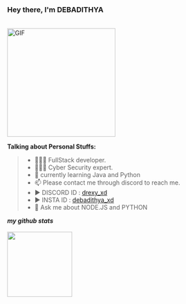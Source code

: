 ### Hey there, I'm DEBADITHYA

<br>

<img height="250" align="" alt="GIF" src="https://c.tenor.com/1mwdqr51emcAAAAM/test-typing.gif" />



**Talking about Personal Stuffs:**

> - 👨🏽‍💻 FullStack developer. <br>
> - 👨🏽‍💻 Cyber Security expert. <br>
> - 🌱 currently learning Java and Python <br>
> - 📫 Please contact me through discord to reach me.<br>
> - ▶️ DISCORD ID : [drexy_xd](https://discord.com/users/983787597627273267)<br>
> - ▶️ INSTA ID : [debadithya_xd](https://www.instagram.com/debadithya_xd/)
> - 💬 Ask me about NODE.JS and PYTHON


***my github stats***<br><br>
<code><img height="150" src="https://github-readme-stats.vercel.app/api?username=DREXYOP&show_icons=true&theme=radical&count_private=true&include_all_commits=true">
